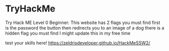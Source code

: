 # TryHackMe
Try Hack ME Level 0 Beginner: This website has 2 flags you must find first is the password the button then redirects you to an image of a dog there is a hidden flag you must find 
I might update this in my free time 

test your skills here! https://zeldrisdeveloper.github.io/HackMeSSW2/
